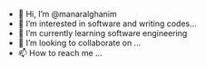 - 👋 Hi, I’m @manaralghanim
- 👀 I’m interested in  software and writing codes...
- 🌱 I’m currently learning software engineering
- 💞️ I’m looking to collaborate on ...
- 📫 How to reach me ...

<!---
manarhun/manarhun is a ✨ special ✨ repository because its `README.md` (this file) appears on your GitHub profile.
You can click the Preview link to take a look at your changes.
--->
